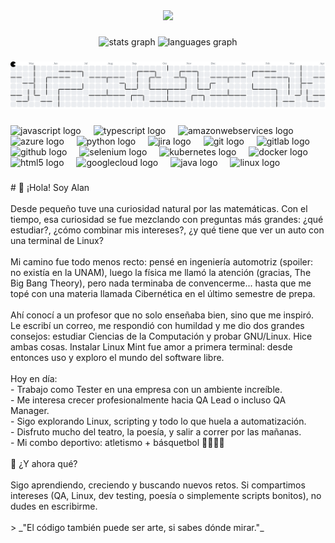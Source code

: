 <div align="center">
  <img src="https://profile-counter.glitch.me/123porAlan/count.svg?"  />
</div>

###

<div align="center">
  <img src="https://github-readme-stats.vercel.app/api?username=123porAlan&hide_title=false&hide_rank=false&show_icons=true&include_all_commits=true&count_private=true&disable_animations=false&theme=dracula&locale=en&hide_border=false&order=1" height="150" alt="stats graph"  />
  <img src="https://github-readme-stats.vercel.app/api/top-langs?username=123porAlan&locale=en&hide_title=false&layout=compact&card_width=320&langs_count=5&theme=dracula&hide_border=false&order=2" height="150" alt="languages graph"  />
</div>

###

<picture>
  <source media="(prefers-color-scheme: dark)" srcset="https://raw.githubusercontent.com/123porAlan/123porAlan/output/pacman-contribution-graph-dark.svg">
  <source media="(prefers-color-scheme: light)" srcset="https://raw.githubusercontent.com/123porAlan/123porAlan/output/pacman-contribution-graph.svg">
  <img alt="pacman contribution graph" src="https://raw.githubusercontent.com/123porAlan/123porAlan/output/pacman-contribution-graph.svg">
</picture>

###

<div align="left">
  <img src="https://cdn.jsdelivr.net/gh/devicons/devicon/icons/javascript/javascript-original.svg" height="40" alt="javascript logo"  />
  <img width="12" />
  <img src="https://cdn.jsdelivr.net/gh/devicons/devicon/icons/typescript/typescript-original.svg" height="40" alt="typescript logo"  />
  <img width="12" />
  <img src="https://cdn.jsdelivr.net/gh/devicons/devicon/icons/amazonwebservices/amazonwebservices-line-wordmark.svg" height="40" alt="amazonwebservices logo"  />
  <img width="12" />
  <img src="https://cdn.jsdelivr.net/gh/devicons/devicon/icons/azure/azure-original.svg" height="40" alt="azure logo"  />
  <img width="12" />
  <img src="https://cdn.jsdelivr.net/gh/devicons/devicon/icons/python/python-original.svg" height="40" alt="python logo"  />
  <img width="12" />
  <img src="https://cdn.jsdelivr.net/gh/devicons/devicon/icons/jira/jira-original.svg" height="40" alt="jira logo"  />
  <img width="12" />
  <img src="https://cdn.jsdelivr.net/gh/devicons/devicon/icons/git/git-original.svg" height="40" alt="git logo"  />
  <img width="12" />
  <img src="https://cdn.jsdelivr.net/gh/devicons/devicon/icons/gitlab/gitlab-original.svg" height="40" alt="gitlab logo"  />
  <img width="12" />
  <img src="https://cdn.jsdelivr.net/gh/devicons/devicon/icons/github/github-original.svg" height="40" alt="github logo"  />
  <img width="12" />
  <img src="https://cdn.jsdelivr.net/gh/devicons/devicon/icons/selenium/selenium-original.svg" height="40" alt="selenium logo"  />
  <img width="12" />
  <img src="https://cdn.jsdelivr.net/gh/devicons/devicon/icons/kubernetes/kubernetes-plain.svg" height="40" alt="kubernetes logo"  />
  <img width="12" />
  <img src="https://cdn.jsdelivr.net/gh/devicons/devicon/icons/docker/docker-original.svg" height="40" alt="docker logo"  />
  <img width="12" />
  <img src="https://cdn.jsdelivr.net/gh/devicons/devicon/icons/html5/html5-original.svg" height="40" alt="html5 logo"  />
  <img width="12" />
  <img src="https://cdn.jsdelivr.net/gh/devicons/devicon/icons/googlecloud/googlecloud-original.svg" height="40" alt="googlecloud logo"  />
  <img width="12" />
  <img src="https://cdn.jsdelivr.net/gh/devicons/devicon/icons/java/java-original.svg" height="40" alt="java logo"  />
  <img width="12" />
  <img src="https://cdn.jsdelivr.net/gh/devicons/devicon/icons/linux/linux-original.svg" height="40" alt="linux logo"  />
</div>

###

<p align="left"># 👋 ¡Hola! Soy Alan<br><br>Desde pequeño tuve una curiosidad natural por las matemáticas. Con el tiempo, esa curiosidad se fue mezclando con preguntas más grandes: ¿qué estudiar?, ¿cómo combinar mis intereses?, ¿y qué tiene que ver un auto con una terminal de Linux?<br><br>Mi camino fue todo menos recto: pensé en ingeniería automotriz (spoiler: no existía en la UNAM), luego la física me llamó la atención (gracias, The Big Bang Theory), pero nada terminaba de convencerme... hasta que me topé con una materia llamada Cibernética en el último semestre de prepa.<br><br>Ahí conocí a un profesor que no solo enseñaba bien, sino que me inspiró. Le escribí un correo, me respondió con humildad y me dio dos grandes consejos: estudiar Ciencias de la Computación y probar GNU/Linux. Hice ambas cosas. Instalar Linux Mint fue amor a primera terminal: desde entonces uso y exploro el mundo del software libre.<br><br>Hoy en día:<br>- Trabajo como Tester en una empresa con un ambiente increíble.<br>- Me interesa crecer profesionalmente hacia QA Lead o incluso QA Manager.<br>- Sigo explorando Linux, scripting y todo lo que huela a automatización.<br>- Disfruto mucho del teatro, la poesía, y salir a correr por las mañanas.<br>- Mi combo deportivo: atletismo + básquetbol 🏃🏽‍♂️🏀<br><br> 🚀 ¿Y ahora qué?<br><br>Sigo aprendiendo, creciendo y buscando nuevos retos. Si compartimos intereses (QA, Linux, dev testing, poesía o simplemente scripts bonitos), no dudes en escribirme.<br><br>> _"El código también puede ser arte, si sabes dónde mirar."_</p>

###
